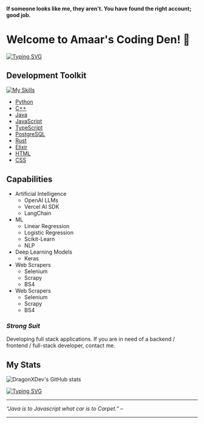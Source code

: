 #### If someone looks like me, they aren't. You have found the right account; good job.


# Welcome to Amaar's Coding Den! 👋

[![Typing SVG](https://readme-typing-svg.demolab.com/?lines=I'm+a+full+stack+developer;I'm+a+passionate+coder;I+develop+applications;Got+an+idea?+I'm+listening+:\)&duration=3000)](https://git.io/typing-svg)

## Development Toolkit

[![My Skills](https://skillicons.dev/icons?i=atom,cpp,css,discord,docker,electron,elixir,express,figma,firebase,flask,flutter,git,github,heroku,html,instagram,js,linkedin,lua,md,nextjs,nodejs,py,remix,sass,sqlite,stackoverflow,supabase,selenium,solidjs,svelte,svg,swift,tailwind,tauri,ts,vite,vscode,vue)](https://skillicons.dev)

- [Python](https://www.python.org)
- [C++](https://en.wikipedia.org/wiki/C%2B%2B)
- [Java](https://docs.oracle.com/en/java/)
- [JavaScript](http://www.ecmascript.org)
- [TypeScript](https://www.typescriptlang.org/)
- [PostgreSQL](https://www.postgresql.org/)
- [Rust](https://www.rust-lang.org)
- [Elixir](https://elixir-lang.org/)
- [HTML](https://html.com/)
- [CSS](https://developer.mozilla.org/en-US/docs/Web/CSS)

## Capabilities
- Artificial Intelligence
  - OpenAI LLMs
  - Vercel AI SDK
  - LangChain
- ML
  - Linear Regression
  - Logistic Regression
  - Scikit-Learn
  - NLP
- Deep Learning Models
  - Keras
- Web Scrapers
  - Selenium
  - Scrapy
  - BS4
- Web Scrapers
  - Selenium
  - Scrapy
  - BS4

### *Strong Suit*
Developing full stack applications. If you are in need of a backend / frontend / full-stack developer, contact me.

## My Stats

![DragonXDev's GitHub stats](https://github-readme-stats.vercel.app/api?username=DragonXDev\&rank_icon=github&theme=transparent)

[![Typing SVG](https://readme-typing-svg.demolab.com/?lines=Too+much+to+do+in+too+little+time;Consistency+is+key&duration=8000&color=FFFF00)](https://git.io/typing-svg)
- - - -
*“Java is to Javascript what car is to Carpet.” –*
- - - -

